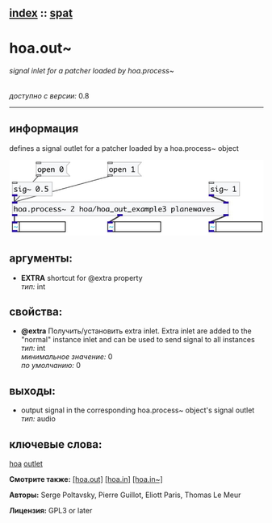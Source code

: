 [index](index.html) :: [spat](category_spat.html)
---

# hoa.out~

###### signal inlet for a patcher loaded by hoa.process~

*доступно с версии:* 0.8

---


## информация
defines a signal outlet for a patcher loaded by a hoa.process~ object


[![example](../examples/img/hoa.out~.jpg)](../examples/pd/hoa.out~.pd)



## аргументы:

* **EXTRA**
shortcut for @extra property<br>
_тип:_ int<br>





## свойства:

* **@extra** 
Получить/установить extra inlet. Extra inlet are added to the &#34;normal&#34; instance inlet and can be
used to send signal to all instances<br>
_тип:_ int<br>
_минимальное значение:_ 0<br>
_по умолчанию:_ 0<br>





## выходы:

* output signal in the corresponding hoa.process~ object&#39;s signal outlet<br>
_тип:_ audio



## ключевые слова:

[hoa](keywords/hoa.html)
[outlet](keywords/outlet.html)



**Смотрите также:**
[\[hoa.out\]](hoa.out.html)
[\[hoa.in\]](hoa.in.html)
[\[hoa.in~\]](hoa.in~.html)




**Авторы:** Serge Poltavsky, Pierre Guillot, Eliott Paris, Thomas Le Meur




**Лицензия:** GPL3 or later





